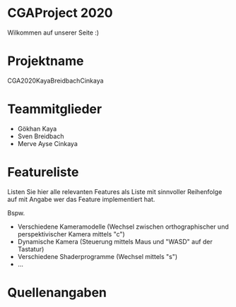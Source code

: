 # CGAProject 2020
Wilkommen auf unserer Seite :)

# Projektname
CGA2020KayaBreidbachCinkaya

# Teammitglieder

- Gökhan Kaya
- Sven Breidbach
- Merve Ayse Cinkaya

# Featureliste 
Listen Sie hier alle relevanten Features als Liste mit sinnvoller Reihenfolge auf mit Angabe wer das Feature implementiert hat.

Bspw.

- Verschiedene Kameramodelle (Wechsel zwischen orthographischer und perspektivischer Kamera mittels "c")
- Dynamische Kamera (Steuerung mittels Maus und "WASD" auf der Tastatur) 
- Verschiedene Shaderprogramme (Wechsel mittels "s") 
- ...

# Quellenangaben

